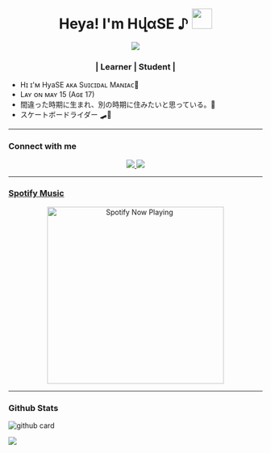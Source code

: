<h1 align="center">Heya! I'm HվαSE ♪ <img src="https://user-images.githubusercontent.com/1303154/88677602-1635ba80-d120-11ea-84d8-d263ba5fc3c0.gif" width="40px" alt=""><br></h1>
<p align="center">
<a href="https://youtube.com/channel/UCO8teSA3O_Nx6YgiMnxQeaw"><img align="center" height="auto" src="https://www.linkpicture.com/q/7c9005fe16bd484a24f58b50978f0fbd_1.jpg"/></a>
  <h3 align="center">| Learner | Student |</h3>

<p align="center">

- Hɪ ɪ'ᴍ HyaSE ᴀᴋᴀ Sᴜɪᴄɪᴅᴀʟ Mᴀɴɪᴀᴄ🦨
- Lᴀʏ ᴏɴ ᴍᴀʏ 15 (Aɢᴇ 17)
- 間違った時期に生まれ、別の時期に住みたいと思っている。🎼
- スケートボードライダー 🛹🦨


------

### Connect with me 
<p align="center">
  <a href="https://www.instagram.com/cuizumi/"><img src="https://img.shields.io/badge/Instagram-E4405F?style=for-the-badge&logo=instagram&logoColor=white"/> 
  <a href="https://wa.me/916002313582"><img src="https://img.shields.io/badge/WhatsApp-25D366?style=for-the-badge&logo=whatsapp&logoColor=white" /><br>

  
------

### Spotify Music

<p align="center">
  <a href="https://open.spotify.com/track/4bNvS25ZVMCvLHEUV87mp4?si=yb1PaPVnRgiTYedy8r6i_g&utm_source=copy-link&context=spotify%3Aplaylist%3A37i9dQZF1EIVoBTSiHHsdx&dl_branch=1" target="_blank"><img src="https://now-playing-on-spotify.vercel.app/api/spotify" alt="Spotify Now Playing" width="350"/></a>
</p>

------
 
### Github Stats 

![github card](https://github-readme-stats.vercel.app/api?username=HyaSE&show_icons=true&theme=radical)

![](https://github-profile-summary-cards.vercel.app/api/cards/profile-details?username=HyaSE&theme=monokai)
